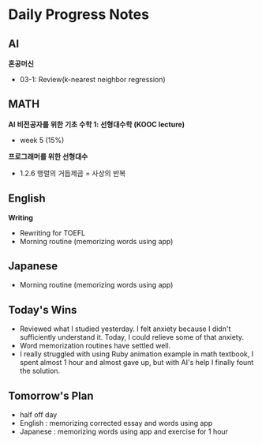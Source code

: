 # Daily Progress Notes

## AI
**혼공머신**
- 03-1: Review(k-nearest neighbor regression)

## MATH
**AI 비전공자를 위한 기초 수학 1: 선형대수학 (KOOC lecture)**
- week 5 (15%)

**프로그래머를 위한 선형대수**
- 1.2.6 행렬의 거듭제곱 = 사상의 반복

## English
**Writing**
- Rewriting for TOEFL
- Morning routine (memorizing words using app)

## Japanese
- Morning routine (memorizing words using app)

## Today's Wins
- Reviewed what I studied yesterday. I felt anxiety because I didn't sufficiently understand it. Today, I could relieve some of that anxiety. 
- Word memorization routines have settled well. 
- I really struggled with using Ruby animation example in math textbook, I spent almost 1 hour and almost gave up, but with AI's help I finally fount the solution. 

## Tomorrow's Plan
- half off day
- English : memorizing corrected essay and words using app
- Japanese : memorizing words using app and exercise for 1 hour